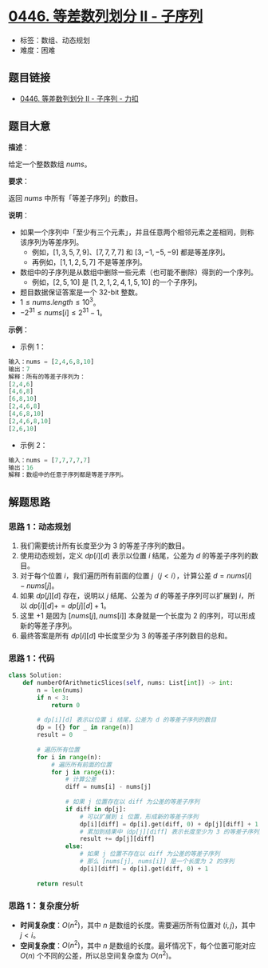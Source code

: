 # [0446. 等差数列划分 II - 子序列](https://leetcode.cn/problems/arithmetic-slices-ii-subsequence/)

- 标签：数组、动态规划
- 难度：困难

## 题目链接

- [0446. 等差数列划分 II - 子序列 - 力扣](https://leetcode.cn/problems/arithmetic-slices-ii-subsequence/)

## 题目大意

**描述**：

给定一个整数数组 $nums$。

**要求**：

返回 $nums$ 中所有「等差子序列」的数目。

**说明**：

- 如果一个序列中「至少有三个元素」，并且任意两个相邻元素之差相同，则称该序列为等差序列。
   - 例如，$[1, 3, 5, 7, 9]$、$[7, 7, 7, 7]$ 和 $[3, -1, -5, -9]$ 都是等差序列。
   - 再例如，$[1, 1, 2, 5, 7]$ 不是等差序列。
- 数组中的子序列是从数组中删除一些元素（也可能不删除）得到的一个序列。
   - 例如，$[2,5,10]$ 是 $[1,2,1,2,4,1,5,10]$ 的一个子序列。
- 题目数据保证答案是一个 32-bit 整数。
- $1 \le nums.length \le 10^{3}$。
- $-2^{31} \le nums[i] \le 2^{31} - 1$。

**示例**：

- 示例 1：

```python
输入：nums = [2,4,6,8,10]
输出：7
解释：所有的等差子序列为：
[2,4,6]
[4,6,8]
[6,8,10]
[2,4,6,8]
[4,6,8,10]
[2,4,6,8,10]
[2,6,10]
```

- 示例 2：

```python
输入：nums = [7,7,7,7,7]
输出：16
解释：数组中的任意子序列都是等差子序列。
```

## 解题思路

### 思路 1：动态规划

1. 我们需要统计所有长度至少为 $3$ 的等差子序列的数目。
2. 使用动态规划，定义 $dp[i][d]$ 表示以位置 $i$ 结尾，公差为 $d$ 的等差子序列的数目。
3. 对于每个位置 $i$，我们遍历所有前面的位置 $j$（$j < i$），计算公差 $d = nums[i] - nums[j]$。
4. 如果 $dp[j][d]$ 存在，说明以 $j$ 结尾、公差为 $d$ 的等差子序列可以扩展到 $i$，所以 $dp[i][d] += dp[j][d] + 1$。
5. 这里 $+1$ 是因为 $[nums[j], nums[i]]$ 本身就是一个长度为 $2$ 的序列，可以形成新的等差子序列。
6. 最终答案是所有 $dp[i][d]$ 中长度至少为 $3$ 的等差子序列数目的总和。

### 思路 1：代码

```python
class Solution:
    def numberOfArithmeticSlices(self, nums: List[int]) -> int:
        n = len(nums)
        if n < 3:
            return 0
        
        # dp[i][d] 表示以位置 i 结尾，公差为 d 的等差子序列的数目
        dp = [{} for _ in range(n)]
        result = 0
        
        # 遍历所有位置
        for i in range(n):
            # 遍历所有前面的位置
            for j in range(i):
                # 计算公差
                diff = nums[i] - nums[j]
                
                # 如果 j 位置存在以 diff 为公差的等差子序列
                if diff in dp[j]:
                    # 可以扩展到 i 位置，形成新的等差子序列
                    dp[i][diff] = dp[i].get(diff, 0) + dp[j][diff] + 1
                    # 累加到结果中（dp[j][diff] 表示长度至少为 3 的等差子序列）
                    result += dp[j][diff]
                else:
                    # 如果 j 位置不存在以 diff 为公差的等差子序列
                    # 那么 [nums[j], nums[i]] 是一个长度为 2 的序列
                    dp[i][diff] = dp[i].get(diff, 0) + 1
        
        return result
```

### 思路 1：复杂度分析

- **时间复杂度**：$O(n^2)$，其中 $n$ 是数组的长度。需要遍历所有位置对 $(i, j)$，其中 $j < i$。
- **空间复杂度**：$O(n^2)$，其中 $n$ 是数组的长度。最坏情况下，每个位置可能对应 $O(n)$ 个不同的公差，所以总空间复杂度为 $O(n^2)$。
